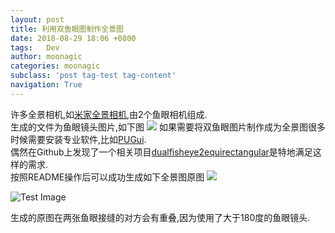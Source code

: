 ```yaml
---
layout: post
title: 利用双鱼眼图制作全景图
date: 2018-08-29 18:06 +0800
tags:   Dev
author: moonagic
categories: moonagic
subclass: 'post tag-test tag-content'
navigation: True
---
```


许多全景相机,如[米家全景相机](https://www.mi.com/mj-panorama-camera/),由2个鱼眼相机组成.  
生成的文件为鱼眼镜头图片,如下图
![](https://cdn.agic.io/images/2018/08/360_0077.jpg)
如果需要将双鱼眼图片制作成为全景图很多时候需要安装专业软件,比如[PUGui](https://www.ptgui.com).  
偶然在Github上发现了一个相关项目[dualfisheye2equirectangular](https://github.com/raboof/dualfisheye2equirectangular)是特地满足这样的需求.  
按照README操作后可以成功生成如下全景图原图
![](https://cdn.agic.io/images/2018/08/out.jpg)

<p><img src="https://cdn.agic.io/images/2018/08/out.jpg" alt="Test Image" /></p>

生成的原图在两张鱼眼接缝的对方会有重叠,因为使用了大于180度的鱼眼镜头.